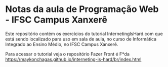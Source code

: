 # Notas da aula de Programação Web - IFSC Campus Xanxerê

Este repositório contém os exercícios do tutorial InternetingIsHard.com que 
está sendo localizado para uso em sala de aula, no curso de Informática Integrado 
ao Ensino Médio, no IFSC Campus Xanxerê.

Para acessar o tutorial veja o repositório Fazer Front é F\*da
https://maykonchagas.github.io/interneting-is-hard/br/index.html
